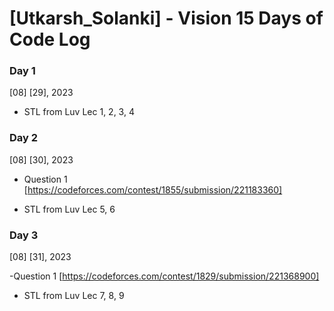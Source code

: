 # [Utkarsh_Solanki] - Vision 15 Days of Code Log

### Day 1

[08] [29], 2023

- STL from Luv Lec 1, 2, 3, 4 

### Day 2

[08] [30], 2023

- Question 1 [https://codeforces.com/contest/1855/submission/221183360]

- STL from Luv Lec 5, 6 

### Day 3

[08] [31], 2023

-Question 1 [https://codeforces.com/contest/1829/submission/221368900]

- STL from Luv Lec 7, 8, 9